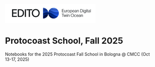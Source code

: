 <img src="./images/school_logo.png" alt="School Logo" width="300">

# Protocoast School, Fall 2025

Notebooks for the 2025 Protocoast Fall School in Bologna @ CMCC (Oct 13-17, 2025)
